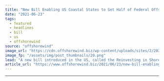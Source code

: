```yaml
---
title: "New Bill Enabling US Coastal States to Get Half of Federal Offshore Wind Revenue"
date: "2021-06-23"
tags: 
  - featured
  - headlines
  - bill
  - us
  - offshorewind
source: "offshorewind"
image_url: "https://cdn.offshorewind.biz/wp-content/uploads/sites/2/2020/06/30101807/cvow1.png"
image_fp: "/assets/img/post_thumbnails/20.png"
lead: "A new bill introduced in the US, called the Reinvesting in Shoreline Economies &#38;"
article_url: "https://www.offshorewind.biz/2021/06/23/new-bill-enabling-us-coastal-states-to-get-half-of-federal-offshore-wind-revenue/"
---
```


---
